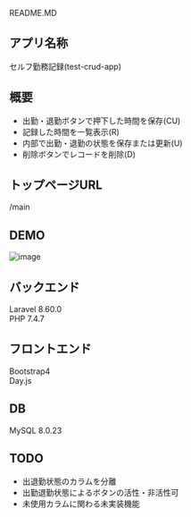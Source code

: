 README.MD

## アプリ名称

セルフ勤務記録(test-crud-app)

## 概要

- 出勤・退勤ボタンで押下した時間を保存(CU)
- 記録した時間を一覧表示(R)
- 内部で出勤・退勤の状態を保存または更新(U)
- 削除ボタンでレコードを削除(D)

## トップページURL
/main

## DEMO
![image](https://user-images.githubusercontent.com/89340553/134387602-90f1792c-ce5c-4682-a32c-af3b33734aa6.png)

## バックエンド
Laravel 8.60.0  
PHP 7.4.7

## フロントエンド
Bootstrap4  
Day.js

## DB
MySQL 8.0.23

## TODO

- 出退勤状態のカラムを分離
- 出勤退勤状態によるボタンの活性・非活性可
- 未使用カラムに関わる未実装機能
